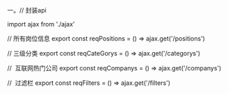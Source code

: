 一。// 封装api

import ajax from './ajax'

// 所有岗位信息
export const reqPositions = () => ajax.get('/positions')

// 三级分类
export const reqCateGorys = () => ajax.get('/categorys')

//  互联网热门公司
export const reqCompanys = () => ajax.get('/companys')

//  过滤栏
export const reqFilters = () => ajax.get('/filters')